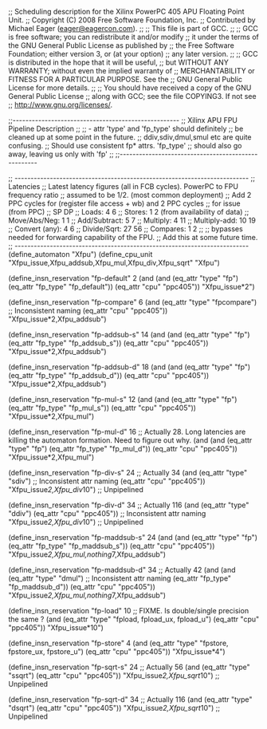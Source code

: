 ;; Scheduling description for the Xilinx PowerPC 405 APU Floating Point Unit.
;; Copyright (C) 2008 Free Software Foundation, Inc.
;; Contributed by Michael Eager (eager@eagercon.com).
;;
;; This file is part of GCC.
;;
;; GCC is free software; you can redistribute it and/or modify
;; it under the terms of the GNU General Public License as published by
;; the Free Software Foundation; either version 3, or (at your option)
;; any later version.
;;
;; GCC is distributed in the hope that it will be useful,
;; but WITHOUT ANY WARRANTY; without even the implied warranty of
;; MERCHANTABILITY or FITNESS FOR A PARTICULAR PURPOSE.  See the
;; GNU General Public License for more details.
;;
;; You should have received a copy of the GNU General Public License
;; along with GCC; see the file COPYING3.  If not see
;; <http://www.gnu.org/licenses/>.

;;----------------------------------------------------
;; Xilinx APU FPU Pipeline Description
;;
;;  - attr 'type' and 'fp_type' should definitely
;;    be cleaned up at some point in the future.
;;    ddiv,sdiv,dmul,smul etc are quite confusing.
;;    Should use consistent fp* attrs. 'fp_type'
;;    should also go away, leaving us only with 'fp'
;;
;;----------------------------------------------------

;; -------------------------------------------------------------------------
;; Latencies
;; Latest latency figures (all in FCB cycles). PowerPC to FPU frequency ratio
;; assumed to be 1/2. (most common deployment)
;; Add 2 PPC cycles for (register file access + wb) and 2 PPC cycles 
;; for issue (from PPC)
;;                          SP          DP
;; Loads:                    4           6
;; Stores:                   1           2      (from availability of data)
;; Move/Abs/Neg:             1           1
;; Add/Subtract:             5           7
;; Multiply:                 4          11
;; Multiply-add:            10          19
;; Convert (any):            4           6
;; Divide/Sqrt:             27          56
;; Compares:                 1           2
;;
;; bypasses needed for forwarding capability of the FPU. 
;; Add this at some future time.
;; -------------------------------------------------------------------------
(define_automaton "Xfpu")
(define_cpu_unit "Xfpu_issue,Xfpu_addsub,Xfpu_mul,Xfpu_div,Xfpu_sqrt" "Xfpu")


(define_insn_reservation "fp-default" 2
  (and (and 
        (eq_attr "type" "fp")
        (eq_attr "fp_type" "fp_default"))
       (eq_attr "cpu" "ppc405"))
  "Xfpu_issue*2")

(define_insn_reservation "fp-compare" 6
  (and (eq_attr "type" "fpcompare")                     ;; Inconsistent naming
       (eq_attr "cpu" "ppc405"))
  "Xfpu_issue*2,Xfpu_addsub")

(define_insn_reservation "fp-addsub-s" 14
  (and (and
        (eq_attr "type" "fp")
        (eq_attr "fp_type" "fp_addsub_s"))
       (eq_attr "cpu" "ppc405"))
  "Xfpu_issue*2,Xfpu_addsub")

(define_insn_reservation "fp-addsub-d" 18
  (and (and
        (eq_attr "type" "fp")
        (eq_attr "fp_type" "fp_addsub_d"))
       (eq_attr "cpu" "ppc405"))
  "Xfpu_issue*2,Xfpu_addsub")

(define_insn_reservation "fp-mul-s" 12
  (and (and
        (eq_attr "type" "fp")
        (eq_attr "fp_type" "fp_mul_s"))
       (eq_attr "cpu" "ppc405"))
  "Xfpu_issue*2,Xfpu_mul")

(define_insn_reservation "fp-mul-d" 16    ;; Actually 28. Long latencies are killing the automaton formation. Need to figure out why.
  (and (and
        (eq_attr "type" "fp")
        (eq_attr "fp_type" "fp_mul_d"))
       (eq_attr "cpu" "ppc405"))
  "Xfpu_issue*2,Xfpu_mul")

(define_insn_reservation "fp-div-s" 24                   ;; Actually 34
   (and (eq_attr "type" "sdiv")                          ;; Inconsistent attr naming
        (eq_attr "cpu" "ppc405"))
   "Xfpu_issue*2,Xfpu_div*10")                           ;; Unpipelined

(define_insn_reservation "fp-div-d" 34                   ;; Actually 116
  (and (eq_attr "type" "ddiv")
       (eq_attr "cpu" "ppc405"))                         ;; Inconsistent attr naming
  "Xfpu_issue*2,Xfpu_div*10")                            ;; Unpipelined

(define_insn_reservation "fp-maddsub-s" 24
  (and (and
        (eq_attr "type" "fp")
        (eq_attr "fp_type" "fp_maddsub_s"))
       (eq_attr "cpu" "ppc405"))
  "Xfpu_issue*2,Xfpu_mul,nothing*7,Xfpu_addsub")

(define_insn_reservation "fp-maddsub-d" 34              ;; Actually 42
  (and (and
        (eq_attr "type" "dmul")                         ;; Inconsistent attr naming
        (eq_attr "fp_type" "fp_maddsub_d"))
       (eq_attr "cpu" "ppc405"))
  "Xfpu_issue*2,Xfpu_mul,nothing*7,Xfpu_addsub")

(define_insn_reservation "fp-load" 10                   ;; FIXME. Is double/single precision the same ?
  (and (eq_attr "type" "fpload, fpload_ux, fpload_u")
       (eq_attr "cpu" "ppc405"))
  "Xfpu_issue*10")

(define_insn_reservation "fp-store" 4 
  (and (eq_attr "type" "fpstore, fpstore_ux, fpstore_u")
       (eq_attr "cpu" "ppc405"))
  "Xfpu_issue*4")

(define_insn_reservation "fp-sqrt-s" 24         ;; Actually 56
  (and (eq_attr "type" "ssqrt")
       (eq_attr "cpu" "ppc405"))
  "Xfpu_issue*2,Xfpu_sqrt*10")                  ;; Unpipelined


(define_insn_reservation "fp-sqrt-d" 34         ;; Actually 116
  (and (eq_attr "type" "dsqrt")
       (eq_attr "cpu" "ppc405"))
  "Xfpu_issue*2,Xfpu_sqrt*10")                  ;; Unpipelined

